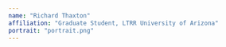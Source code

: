 ```yaml
---
name: "Richard Thaxton"
affiliation: "Graduate Student, LTRR University of Arizona"
portrait: "portrait.png"
---
```



